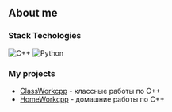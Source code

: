 ## About me 
### Stack Techologies 
![C++](https://img.shields.io/badge/c++-%2300599C.svg?style=for-the-badge&logo=c%2B%2B&logoColor=white)
![Python](https://img.shields.io/badge/python-3670A0?style=for-the-badge&logo=python&logoColor=ffdd54)

### My projects 
- [ClassWorkcpp](https://github.com/AbsGosha/ClassWorkcpp) - классные работы по C++
- [HomeWorkcpp](https://github.com/AbsGosha/HomeWorkcpp/blob/main/README.md#homeworkcpp) - домашние работы по C++

